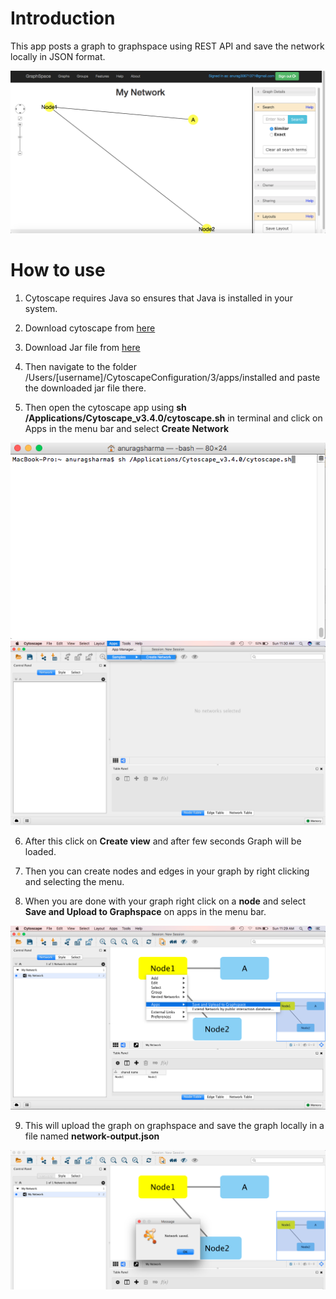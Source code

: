 # Introduction
This app posts a graph to graphspace using REST API and save the network locally in JSON format.

<img src="docs/Screen Shot 2017-03-26 at 11.29.54 AM.png">

# How to use
1. Cytoscape requires Java so ensures that Java is installed in your system.

2. Download cytoscape from [here](http://www.cytoscape.org/download.php)

3. Download Jar file from [here](https://github.com/anu0012/cytoscape-sample-plugin/blob/master/target/sample-create-network-1.0.jar)

4. Then navigate to the folder /Users/[username]/CytoscapeConfiguration/3/apps/installed and paste the downloaded jar file there.

5. Then open the cytoscape app using **sh /Applications/Cytoscape_v3.4.0/cytoscape.sh** in terminal and click on Apps in the menu bar and select **Create Network**

<img src="docs/Screen Shot 2017-03-26 at 11.31.38 AM.png">

<img src="docs/Screen Shot 2017-03-26 at 11.30.50 AM.png">

6. After this click on **Create view** and after few seconds Graph will be loaded.

7. Then you can create nodes and edges in your graph by right clicking and selecting the menu.

8. When you are done with your graph right click on a **node** and select **Save and Upload to Graphspace** on apps in the menu bar.

<img src="docs/Screen Shot 2017-03-26 at 11.29.00 AM.png">

9. This will upload the graph on graphspace and save the graph locally in a file named **network-output.json**

<img src="docs/Screen Shot 2017-03-26 at 11.29.22 AM.png">
